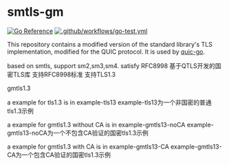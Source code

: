 # smtls-gm

[![Go Reference](https://pkg.go.dev/badge/github.com/quic-go/smtls-go1-19.svg)](https://pkg.go.dev/github.com/quic-go/smtls-go1-19)
[![.github/workflows/go-test.yml](https://github.com/quic-go/smtls-go1-19/actions/workflows/go-test.yml/badge.svg)](https://github.com/quic-go/smtls-go1-19/actions/workflows/go-test.yml)

This repository contains a modified version of the standard library's TLS implementation, modified for the QUIC protocol. It is used by [quic-go](https://github.com/lucas-clemente/quic-go).

based on smtls, support sm2,sm3,sm4.
satisfy RFC8998
基于QTLS开发的国密TLS库
支持RFC8998标准
支持TLS1.3

gmtls1.3

a example for tls1.3 is in example-tls13
example-tls13为一个非国密的普通tls1.3示例

a example for gmtls1.3 without CA is in example-gmtls13-noCA
example-gmtls13-noCA为一个不包含CA验证的国密tls1.3示例


a example for gmtls1.3 with CA is in example-gmtls13-CA
example-gmtls13-CA为一个包含CA验证的国密tls1.3示例

